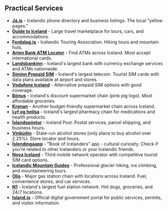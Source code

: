 ## Practical Services

- **<a href="https://ja.is" target="_blank">Já.is</a>** - Icelandic phone directory and business listings. The local "yellow pages."
- **<a href="https://guidetoiceland.is" target="_blank">Guide to Iceland</a>** - Large travel marketplace for tours, cars, and accommodations.
- **<a href="https://ferdalag.is" target="_blank">Ferdalag.is</a>** - Icelandic Touring Association. Hiking tours and mountain huts.
- **<a href="https://arionbanki.is/english/atm-locator" target="_blank">Arion Bank ATM Locator</a>** - Find ATMs across Iceland. Most accept international cards.
- **<a href="https://landsbankinn.is/english" target="_blank">Landsbankinn</a>** - Iceland's largest bank with currency exchange services and ATMs nationwide.
- **<a href="https://siminn.is/english/prepaid" target="_blank">Síminn Prepaid SIM</a>** - Iceland's largest telecom. Tourist SIM cards with data plans available at airport and stores.
- **<a href="https://vodafone.is/english" target="_blank">Vodafone Iceland</a>** - Alternative prepaid SIM options with good coverage.
- **<a href="https://bonus.is" target="_blank">Bónus</a>** - Iceland's discount supermarket chain (pink pig logo). Most affordable groceries.
- **<a href="https://kronan.is" target="_blank">Kronan</a>** - Another budget-friendly supermarket chain across Iceland.
- **<a href="https://lyfogheilsa.is" target="_blank">Lyf og heilsa</a>** - Iceland's largest pharmacy chain for medications and health products.
- **<a href="https://posturinn.is/en/" target="_blank">Íslandspóstur</a>** - Iceland Post. Postal services, parcel shipping, and business hours.
- **<a href="https://www.vinbudin.is/english/desktopdefault.aspx/tabid-189/#map" target="_blank">Vinbúðin</a>** - State-run alcohol stores (only place to buy alcohol over 2.25%). Store locator and hours.
- **<a href="https://islendingabok.is/english" target="_blank">Íslendingaapp</a>** - "Book of Icelanders" app - cultural curiosity. Check if you're related to other Icelanders or your Icelandic friends.
- **<a href="https://www.nova.is/en" target="_blank">Nova Iceland</a>** - Third mobile network operator with competitive tourist SIM card options.
- **<a href="https://www.icelandicmountainguides.is" target="_blank">Icelandic Mountain Guides</a>** - Professional glacier hiking, ice climbing, and mountaineering tours.
- **<a href="https://www.olis.is" target="_blank">Olís</a>** - Major gas station chain with locations across Iceland. Fuel, convenience stores, and car services.
- **<a href="https://n1.is/en" target="_blank">N1</a>** - Iceland's largest fuel station network. Hot dogs, groceries, and 24/7 locations.
- **<a href="https://island.is/en" target="_blank">Island.is</a>** - Official digital government portal for public services, permits, and visitor information.
